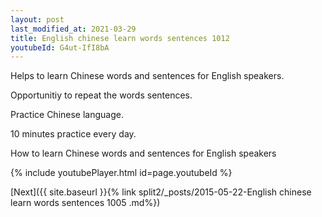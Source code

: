 ```yaml
---
layout: post
last_modified_at: 2021-03-29
title: English chinese learn words sentences 1012 
youtubeId: G4ut-IfI8bA
---
```

 
 
Helps to learn Chinese words and sentences for English speakers.

Opportunitiy to repeat the words sentences. 

Practice Chinese language. 
 
10 minutes practice every day. 
 
How to learn Chinese words and sentences for English speakers 
 
{% include youtubePlayer.html id=page.youtubeId %}
 
 
[Next]({{ site.baseurl }}{% link  split2/_posts/2015-05-22-English chinese learn words sentences 1005 .md%})
 
